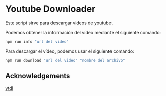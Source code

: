 # Youtube Downloader

Este script sirve para descargar videos de youtube.

Podemos obtener la información del vídeo mediante el siguiente comando:

```bash
npm run info "url del video"
```

Para descargar el vídeo, podemos usar el siguiente comando:

```bash
npm run download "url del video" "nombre del archivo"
```

## Acknowledgements

[ytdl](https://github.com/fent/node-ytdl-core)
